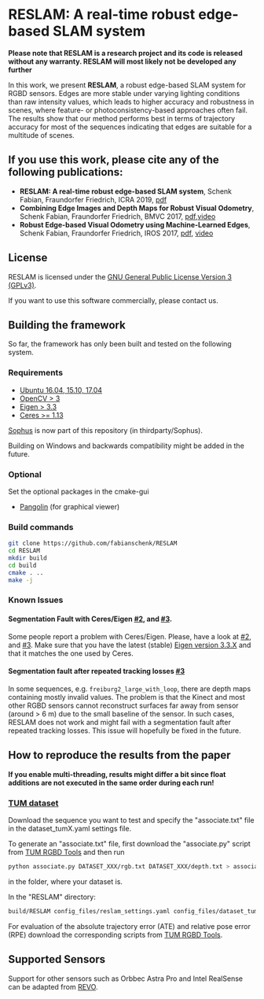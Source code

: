 # RESLAM: A real-time robust edge-based SLAM system

**Please note that RESLAM is a research project and its code is released without any warranty. RESLAM will most likely not be developed any further**

In this work, we present **RESLAM**, a robust edge-based SLAM system for RGBD sensors. Edges are more stable under varying lighting conditions than raw intensity values, which leads to higher accuracy and robustness in scenes, where feature- or photoconsistency-based approaches often fail. The results show that our method performs best in terms of trajectory accuracy for most of the sequences indicating that edges are suitable for a multitude of scenes.

## If you use this work, please cite any of the following publications:
* **RESLAM: A real-time robust edge-based SLAM system**, Schenk Fabian, Fraundorfer Friedrich, ICRA 2019, [pdf](https://github.com/fabianschenk/fabianschenk.github.io/raw/master/files/schenk_icra_2019.pdf)
* **Combining Edge Images and Depth Maps for Robust Visual Odometry**, Schenk Fabian, Fraundorfer Friedrich, BMVC 2017, [pdf](https://github.com/fabianschenk/fabianschenk.github.io/raw/master/files/schenk_bmvc_2018.pdf),[video](https://youtu.be/uj3rRyqSEnQ)
* **Robust Edge-based Visual Odometry using Machine-Learned Edges**, Schenk Fabian, Fraundorfer Friedrich, IROS 2017, [pdf](https://github.com/fabianschenk/fabianschenk.github.io/raw/master/files/schenk_iros_2017.pdf), [video](https://youtu.be/PUTV9vsdpbA)

## License
RESLAM is licensed under the [GNU General Public License Version 3 (GPLv3)](http://www.gnu.org/licenses/gpl.html).

If you want to use this software commercially, please contact us.

## Building the framework
So far, the framework has only been built and tested on the following system.
### Requirements
* [Ubuntu 16.04, 15.10, 17.04](https://www.ubuntu.com/)
* [OpenCV > 3](http://opencv.org/)
* [Eigen > 3.3](http://eigen.tuxfamily.org/index.php?title=Main_Page)
* [Ceres >= 1.13](http://ceres-solver.org/installation.html)


[Sophus](https://github.com/strasdat/Sophus) is now part of this repository (in thirdparty/Sophus).

Building on Windows and backwards compatibility might be added in the future.

### Optional
Set the optional packages in the cmake-gui
* [Pangolin](https://github.com/stevenlovegrove/Pangolin)  (for graphical viewer)


### Build commands
```bash
git clone https://github.com/fabianschenk/RESLAM
cd RESLAM
mkdir build
cd build
cmake . ..
make -j
```

### Known Issues
#### Segmentation Fault with Ceres/Eigen [#2](https://github.com/fabianschenk/RESLAM/issues/2), and [#3](https://github.com/fabianschenk/RESLAM/issues/3).
Some people report a problem with Ceres/Eigen.
Please, have a look at [#2](https://github.com/fabianschenk/RESLAM/issues/2), and [#3](https://github.com/fabianschenk/RESLAM/issues/3).
Make sure that you have the latest (stable) [Eigen version 3.3.X](http://eigen.tuxfamily.org/index.php?title=Main_Page) and that it matches the one used by Ceres.

#### Segmentation fault after repeated tracking losses [#3](https://github.com/fabianschenk/RESLAM/issues/3)
In some sequences, e.g. `freiburg2_large_with_loop`, there are depth maps containing mostly invalid values.
The problem is that the Kinect and most other RGBD sensors cannot reconstruct surfaces far away from sensor (around > 6 m) due to the small baseline of the sensor.
In such cases, RESLAM does not work and might fail with a segmentation fault after repeated tracking losses. This issue will hopefully be fixed in the future.


## How to reproduce the results from the paper

**If you enable multi-threading, results might differ a bit since float additions are not executed in the same order during each run!**

### [TUM dataset](https://vision.in.tum.de/data/datasets/rgbd-dataset)
Download the sequence you want to test and specify the "associate.txt" file in the dataset_tumX.yaml settings file.

To generate an "associate.txt" file, first download the "associate.py" script from [TUM RGBD Tools](https://svncvpr.in.tum.de/cvpr-ros-pkg/trunk/rgbd_benchmark/rgbd_benchmark_tools/src/rgbd_benchmark_tools/) and then run
```bash
python associate.py DATASET_XXX/rgb.txt DATASET_XXX/depth.txt > associate.txt
```
in the folder, where your dataset is.
 
In the "RESLAM" directory:
```bash
build/RESLAM config_files/reslam_settings.yaml config_files/dataset_tum1.yaml
```
For evaluation of the absolute trajectory error (ATE) and relative pose error (RPE) download the corresponding scripts from [TUM RGBD Tools](https://svncvpr.in.tum.de/cvpr-ros-pkg/trunk/rgbd_benchmark/rgbd_benchmark_tools/src/rgbd_benchmark_tools/).

 
## Supported Sensors

Support for other sensors such as Orbbec Astra Pro and Intel RealSense can be adapted from [REVO](https://github.com/fabianschenk/REVO).

<!--- REVO supports three different sensors at the moment:
* [Orbbec Astra Pro Sensor](https://orbbec3d.com/product-astra-pro/)
* [Orbbec Astra Sensor](https://orbbec3d.com/product-astra/)
* [Intel Realsense ZR300 (other versions are untested!)](https://click.intel.com/intelr-realsensetm-development-kit-featuring-the-zr300.html)

For the Intel sensor set "WITH_REALSENSE", for the Orbbec Astra Pro set "WITH_ORBBEC_FFMPEG" (recommended) or "WITH_ORBBEC_UVC" (not recommended, requires third party tools) and for the non-pro Orbbec Astra set "WITH_ORBBEC_OPENNI"!
**Note:** Make sure that you set the USB rules in a way that the sensor is accessible for every user (default is root only).

REVO can be compiled for all three sensors only if WITH_REALSENSE, WITH_ORBBEC_FFMPEG and WITH_ORBBEC_OPENNI are set.
If WITH_ORRBEC_UVC is set, there is a conflict with the librealsense!
To solve this issue, use WITH_ORBBEC_FFMPEG!

The sensor to be used is determined from the INPUT_TYPE set in the second config file.
For Orbbec Astra Pro INPUT_TYPE: 1, for Intel Realsense INPUT_TYPE: 2 and for Orbbec Astra INPUT_TYPE: 3.

Example config files for all three sensors can be found in the config directory!
### Intel RealSense ZR300
Install [librealsense](https://github.com/IntelRealSense/librealsense), set the intrinsic parameters in the config file.
This framework was tested with the Intel RealSense ZR300.

### Orbbec Astra Sensor
The (non-pro) Orbbec Astra Sensor can be fully accessed by Orbbec's OpenNI driver.
First [download the openni driver](https://orbbec3d.com/develop/#registergestoos) and choose the correct *.zip file that matches your architecture, e.g. OpenNI-Linux_x64-2.3.zip. 
Extract it and copy libOpenNI2.so and the "Include" and "OpenNI2" folder to REVO_FOLDER/orbbec_astra_pro/drivers. 

### Orbbec Astra Pro Sensor
#### With FFMPEG
The standard OpenNI driver can only access the depth stream of the [Orbbec Astra Pro Sensor](https://orbbec3d.com/product-astra-pro/), thus we have to access the color stream via FFMPEG.
Install the newest FFMPEG version
```bash
sudo apt install ffmpeg
```
or download from [FFMPEG Github](https://www.ffmpeg.org/download.html).
#### With LibUVC (not recommended)
The standard OpenNI driver can only access the depth stream of the [Orbbec Astra Pro Sensor](https://orbbec3d.com/product-astra-pro/), thus we have to access the color stream like a common webcam.
*Note: We use libuvc because the standard webcam interface of [OpenCV](http://opencv.org/) buffers the images and doesn't always return the newest image.*

First [download the openni driver](https://orbbec3d.com/develop/#registergestoos) and choose the correct *.zip file that matches your architecture, e.g. OpenNI-Linux_x64-2.3.zip. 
Extract it and copy libOpenNI2.so and the "Include" and "OpenNI2" folder to REVO_FOLDER/orbbec_astra_pro/drivers. 

Then install [Olaf Kaehler's fork of libuvc](https://github.com/olafkaehler/libuvc) by performing the following steps in the main directory.
```bash
cd ThirdParty
git clone https://github.com/olafkaehler/libuvc
cd libuvc
mkdir build
cd build
cmake . ..
make -j
make install
```
## Troubleshooting
### Sophus
There was a problem with the old REVO version and a new Sophus version that introduced orthogonality checks for rotation matrices. 
If you face such an error, simply check out the current version of REVO.
### Orbbec with LIBUVC and Intel Realsense
If WITH_ORRBEC_UVC is set, there is a conflict with the librealsense! To solve this issue, use WITH_ORBBEC_FFMPEG!-->
